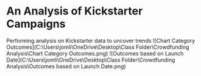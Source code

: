 # An Analysis of Kickstarter Campaigns
Performing analysis on Kickstarter data to uncover trends
![Chart Category Outcomes](C:\Users\jomli\OneDrive\Desktop\Class Folder\Crowdfunding Analysis\Chart Category Outcomes.png)
![Outcomes based on Launch Date](C:\Users\jomli\OneDrive\Desktop\Class Folder\Crowdfunding Analysis\Outcomes based on Launch Date.png)
